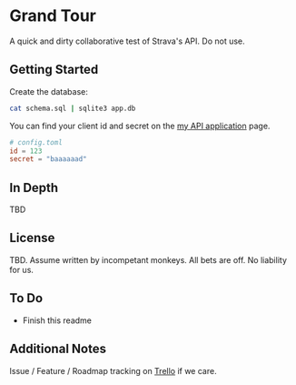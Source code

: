 # Grand Tour

A quick and dirty collaborative test of Strava's API. Do not use.


## Getting Started

Create the database:

```bash
cat schema.sql | sqlite3 app.db
```

You can find your client id and secret on the [my API application](https://www.strava.com/settings/api)
page.

```toml
# config.toml
id = 123
secret = "baaaaaad"
```


## In Depth

TBD


## License

TBD. Assume written by incompetant monkeys. All bets are off. No liability for
us.


## To Do
- Finish this readme


## Additional Notes
Issue / Feature / Roadmap tracking on [Trello](https://trello.com/b/DKVpD6aW) if
we care.
